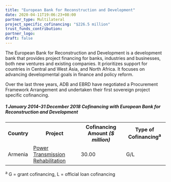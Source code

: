 ```yaml
---
title: "European Bank for Reconstruction and Development"
date: 2020-04-11T19:06:23+08:00
partner_type: Multilateral
project_specific_cofinancing: "$226.5 million"
trust_funds_contribution: 
partner_logo:
draft: false
---
```


The European Bank for Reconstruction and Development is a development bank that provides project financing for banks, industries and businesses, both new ventures and existing companies. It prioritizes support for countries in Central and West Asia, and North Africa. It focuses on advancing developmental goals in finance and policy reform.  

Over the last three years, ADB and EBRD have negotiated a Procurement Framework Arrangement and undertaken their first sovereign project specific cofinancing.  

##### _1 January 2014–31 December 2018_ Cofinancing with European Bank for Reconstruction and Development

<table class="table">
<tr>
<th>Country</th>
<th>Project</th>
<th>Cofinancing Amount <em>($ million)</em></th>
<th>Type of Cofinancing<sup>a</sup></th>
</tr>
<tr>
<td>Armenia</td>
<td><a href="https://www.adb.org/projects/46416-002/main" target="_parent">Power Transmission Rehabilitation</a></td>
<td>30.00 </td>
<td>G/L</td>
</tr>
</table>

<p class="dr-footnote"><sup>a</sup> G = grant cofinancing, L = official loan cofinancing</p>